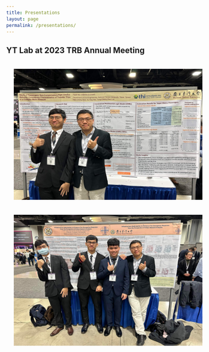```yaml
---
title: Presentations
layout: page
permalink: /presentations/
---
```


## YT Lab at 2023 TRB Annual Meeting
<img align="center" width="550" height="350" src="/assets/images/TRB23-1.jpeg" style="vertical-align: middle; margin: 20px 20px;">
<img align="center" width="550" height="350" src="/assets/images/TRB23-2.jpeg" style="vertical-align: middle; margin: 20px 20px;">
